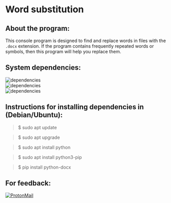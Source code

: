 # Word substitution

## About the program:
This console program is designed to find and replace words in files with the `.docx` extension. If the program contains frequently repeated words or symbols, then this program will help you replace them.

 

## System dependencies:
![dependencies](https://img.shields.io/badge/Dependencies:-python-blue)  
![dependencies](https://img.shields.io/badge/Dependencies:-python3_pip-blue)  
![dependencies](https://img.shields.io/badge/Dependencies:-python_docx-blue)  


## Instructions for installing dependencies in (Debian/Ubuntu):  
 >$ sudo apt update  

 >$ sudo apt upgrade 

 >$ sudo apt install python  

 >$ sudo apt install python3-pip 

 >$ pip install python-docx  

## For feedback:
[![ProtonMail](https://img.shields.io/badge/-Proton_Mail-090909?style=for-the-badge&logo=ProtonMail&logoColor=27A0D9)](mailto:mforc@protonmail.com)